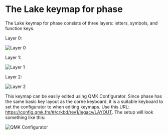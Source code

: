 # The Lake keymap for phase

The Lake keymap for phase consists of three layers: letters, symbols, and function keys.

Layer 0:

![Layer 0](https://i.imgur.com/9jcSWMs.png)

Layer 1:

![Layer 1](https://i.imgur.com/rjoeGho.png)

Layer 2:

![Layer 2](https://i.imgur.com/NJLC7xP.png)

This keymap can be easily edited using QMK Configurator. Since phase has the same basic key layout as the corne keyboard, it is a suitable keyboard to set the configurator to when editing keymaps. Use this URL: https://config.qmk.fm/#/crkbd/rev1/legacy/LAYOUT. The setup will look something like this:

![QMK Configurator](https://i.imgur.com/cIdTGf5.png)
